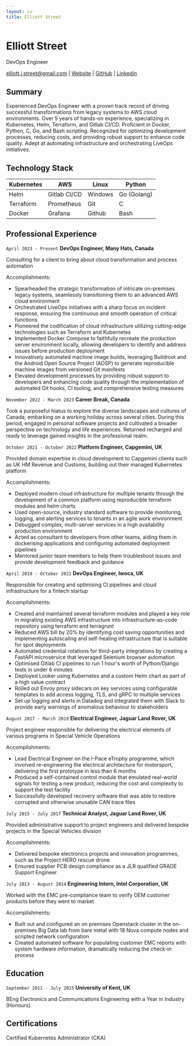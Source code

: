 ```yaml
---
layout: cv
title: Elliott Street
---
```

# Elliott Street
DevOps Engineer

<div id="webaddress">
<a href="elliott.j.street@gmail.com">elliott.j.street@gmail.com</a>
| <a href="https://ejstreet.dev">Website</a>
| <a href="https://github.com/ejstreet">GitHub</a>
| <a href="https://www.linkedin.com/in/elliottstreet
">Linkedin</a>
</div>

## Summary

Experienced DevOps Engineer with a proven track record of driving successful transformations from legacy systems to AWS cloud environments. Over 5 years of hands-on experience, specializing in Kubernetes, Helm, Terraform, and Gitlab CI/CD. Proficient in Docker, Python, C, Go, and Bash scripting. Recognized for optimizing development processes, reducing costs, and providing robust support to enhance code quality. Adept at automating infrastructure and orchestrating LiveOps initiatives. 

## Technology Stack

| Kubernetes | AWS          | Linux   | Python       |
|------------|--------------|---------|--------------|
| Helm       | Gitlab CI/CD | Windows | Go  (Golang) |
| Terraform  | Prometheus   | Git     | C            |
| Docker     | Grafana      | Github  | Bash         |

## Professional Experience

`April 2023 - Present`
__DevOps Engineer, Many Hats, Canada__

Consulting for a client to bring about cloud transformation and process automation

Accomplishments:
- Spearheaded the strategic transformation of intricate on-premises legacy systems, seamlessly transitioning them to an advanced AWS cloud environment
- Orchestrated LiveOps initiatives with a sharp focus on incident response, ensuring the continuous and smooth operation of critical functions
- Pioneered the codification of cloud infrastructure utilizing cutting-edge technologies such as Terraform and Kubernetes
- Implemented Docker Compose to faithfully recreate the production server environment locally, allowing developers to identify and address issues before production deployment
- Innovatively automated machine image builds, leveraging Buildroot and the Android Open Source Project (AOSP) to generate reproducible machine images from versioned Git manifests
- Elevated development processes by providing robust support to developers and enhancing code quality through the implementation of automated Git hooks, CI tooling, and comprehensive testing measures

`November 2022 - March 2023`
__Career Break, Canada__

Took a purposeful hiatus to explore the diverse landscapes and cultures of Canada, embarking on a working holiday across several cities. During this period, engaged in personal software projects and cultivated a broader perspective on technology and life experiences. Returned recharged and ready to leverage gained insights in the professional realm.

`October 2021 - October 2022`
__Platform Engineer, Capgemini, UK__

Provided domain expertise in cloud development to Capgemini clients such as UK HM Revenue and Customs, building out their managed Kubernetes platform

Accomplishments:
- Deployed modern cloud infrastructure for multiple tenants through the development of a common platform using reproducible terraform modules and helm charts
- Used open-source, industry standard software to provide monitoring, logging, and alerting services to tenants in an agile work environment
- Debugged complex, multi-server services in a high availability production environment
- Acted as consultant to developers from other teams, aiding them in dockerising applications and configuring automated deployment pipelines
- Mentored junior team members to help them troubleshoot issues and provide development feedback and guidance

`April 2019 - October 2021`
__DevOps Engineer, Iwoca, UK__

Responsible for creating and optimising CI pipelines and cloud infrastructure for a fintech startup

Accomplishments:
- Created and maintained several terraform modules and played a key role in migrating existing AWS infrastructure into infrastructure-as-code repository using terraform and terragrunt
- Reduced AWS bill by 20% by identifying cost saving opportunities and implementing autoscaling and self-healing infrastructure that is suitable for spot deployments
- Automated credential rotations for third-party integrations by creating a FastAPI microservice that leveraged Selenium browser automation
- Optimised Gitlab CI pipelines to run 1 hour's worth of Python/Django tests in under 6 minutes
- Deployed Looker using Kubernetes and a custom Helm chart as part of a high value contract
- Rolled out Envoy proxy sidecars on key services using configurable templates to add access logging, TLS, and gRPC to multiple services
- Set up logging and alerts in Datadog and integrated them with Slack to provide early warnings of anomalous behaviour to stakeholders

`August 2017 - March 2019`
__Electrical Engineer, Jaguar Land Rover, UK__

Project engineer responsible for delivering the electrical elements of various programs in Special Vehicle Operations

Accomplishments:
- Lead Electrical Engineer on the I-Pace eTrophy programme, which involved re-engineering the electrical architecture for motorsport, delivering the first prototype in less than 6 months
- Produced a self-contained control module that emulated real-world signals for testing a new product, reducing the cost and complexity to support the test facility
- Successfully developed recovery software that was able to restore corrupted and otherwise unusable CAN trace files

`July 2015 - July 2017`
__Technical Analyst, Jaguar Land Rover, UK__

Provided administrative support to project engineers and delivered bespoke projects in the Special Vehicles division

Accomplishments:
- Delivered bespoke electronics projects and innovation programmes, such as the Project HERO rescue drone
- Ensured supplier PCB design compliance as a JLR qualified GRADE Support Engineer

`July 2013 - August 2014`
__Engineering Intern, Intel Corporation, UK__

Worked with the EMC pre-compliance team to verify OEM customer products before they went to market

Accomplishments:
- Built out and configured an on premises Openstack cluster in the on-premises Big Data lab from bare metal with 18 Nova compute nodes and scripted network configuration
- Created automated software for populating customer EMC reports with system hardware information, dramatically reducing the check-in process

## Education
`September 2011 - July 2015`
__University of Kent, UK__

BEng Electronics and Communications Engineering with a Year in Industry (Honours)



## Certifications

Certified Kubernetes Administrator (CKA)
